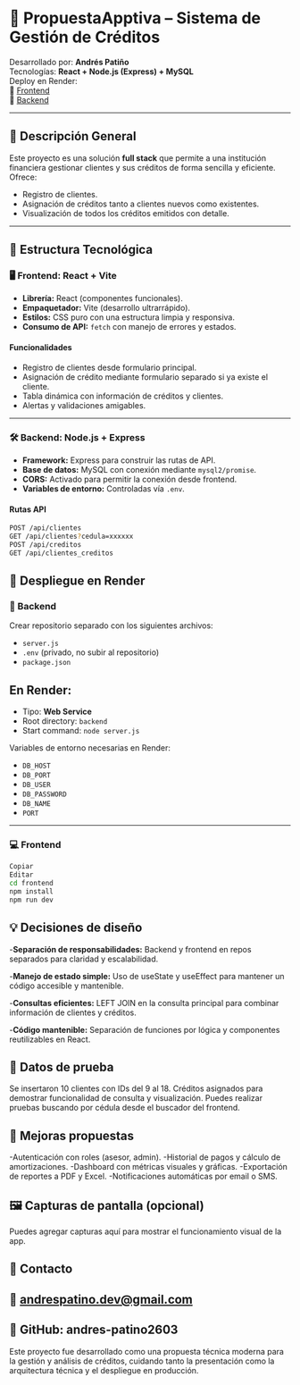 # 💼 PropuestaApptiva – Sistema de Gestión de Créditos

Desarrollado por: **Andrés Patiño**  
Tecnologías: **React + Node.js (Express) + MySQL**  
Deploy en Render:  
🔗 [Frontend](https://frontendapp-i91i.onrender.com/)  
🔗 [Backend](https://backendapp-twgq.onrender.com)

---

## 📌 Descripción General

Este proyecto es una solución **full stack** que permite a una institución financiera gestionar clientes y sus créditos de forma sencilla y eficiente.  
Ofrece:

- Registro de clientes.
- Asignación de créditos tanto a clientes nuevos como existentes.
- Visualización de todos los créditos emitidos con detalle.

---

## 🧩 Estructura Tecnológica

### 🖥️ Frontend: React + Vite

- **Librería:** React (componentes funcionales).
- **Empaquetador:** Vite (desarrollo ultrarrápido).
- **Estilos:** CSS puro con una estructura limpia y responsiva.
- **Consumo de API:** `fetch` con manejo de errores y estados.

#### Funcionalidades

- Registro de clientes desde formulario principal.
- Asignación de crédito mediante formulario separado si ya existe el cliente.
- Tabla dinámica con información de créditos y clientes.
- Alertas y validaciones amigables.

---

### 🛠️ Backend: Node.js + Express

- **Framework:** Express para construir las rutas de API.
- **Base de datos:** MySQL con conexión mediante `mysql2/promise`.
- **CORS:** Activado para permitir la conexión desde frontend.
- **Variables de entorno:** Controladas vía `.env`.

#### Rutas API

```bash
POST /api/clientes
GET /api/clientes?cedula=xxxxxx
POST /api/creditos
GET /api/clientes_creditos
```
## 🚀 Despliegue en Render

### 📁 Backend

Crear repositorio separado con los siguientes archivos:

- `server.js`
- `.env` (privado, no subir al repositorio)
- `package.json`

## En Render:

- Tipo: **Web Service**
- Root directory: `backend`
- Start command: `node server.js`

Variables de entorno necesarias en Render:

- `DB_HOST`
- `DB_PORT`
- `DB_USER`
- `DB_PASSWORD`
- `DB_NAME`
- `PORT`

---

### 💻 Frontend
```bash
Copiar
Editar
cd frontend
npm install
npm run dev
```
## 💡 Decisiones de diseño
-**Separación de responsabilidades:** Backend y frontend en repos separados para claridad y escalabilidad.

-**Manejo de estado simple:** Uso de useState y useEffect para mantener un código accesible y mantenible.

-**Consultas eficientes:** LEFT JOIN en la consulta principal para combinar información de clientes y créditos.

-**Código mantenible:** Separación de funciones por lógica y componentes reutilizables en React.

## 🧪 Datos de prueba
Se insertaron 10 clientes con IDs del 9 al 18.
Créditos asignados para demostrar funcionalidad de consulta y visualización.
Puedes realizar pruebas buscando por cédula desde el buscador del frontend.

## 🎯 Mejoras propuestas
-Autenticación con roles (asesor, admin).
-Historial de pagos y cálculo de amortizaciones.
-Dashboard con métricas visuales y gráficas.
-Exportación de reportes a PDF y Excel.
-Notificaciones automáticas por email o SMS.

## 🖼️ Capturas de pantalla (opcional)
Puedes agregar capturas aquí para mostrar el funcionamiento visual de la app.

## 📩 Contacto
## 📧 andrespatino.dev@gmail.com

## 🔗 GitHub: andres-patino2603

Este proyecto fue desarrollado como una propuesta técnica moderna para la gestión y análisis de créditos, cuidando tanto la presentación como la arquitectura técnica y el despliegue en producción.

